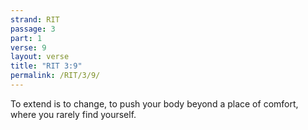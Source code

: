 ```yaml
---
strand: RIT
passage: 3
part: 1
verse: 9
layout: verse
title: "RIT 3:9"
permalink: /RIT/3/9/
---
```

To extend is to change, to push your body beyond a place of comfort, where you rarely find yourself.

